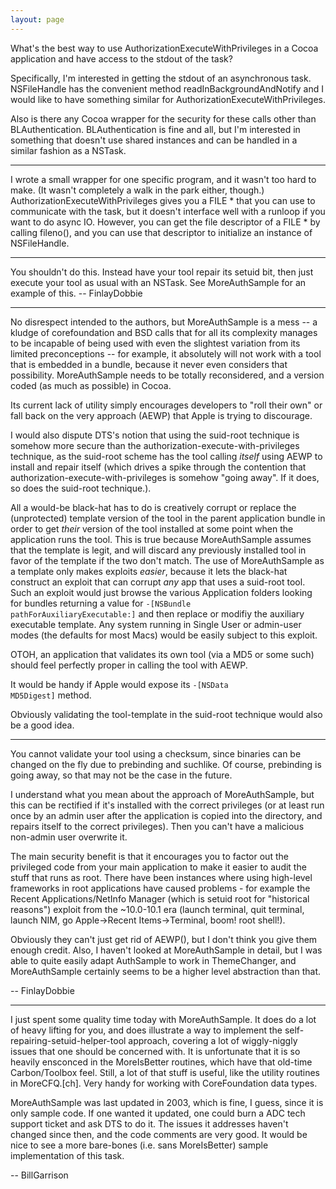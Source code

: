 ```yaml
---
layout: page
---
```




What's the best way to use AuthorizationExecuteWithPrivileges in a Cocoa application and have access to the stdout of the task?

Specifically, I'm interested in getting the stdout of an asynchronous task. NSFileHandle has the convenient method readInBackgroundAndNotify and I would like to have something similar for AuthorizationExecuteWithPrivileges.

Also is there any Cocoa wrapper for the security for these calls other than BLAuthentication. BLAuthentication is fine and all, but I'm interested in something that doesn't use shared instances and can be handled in a similar fashion as a NSTask.

----

I wrote a small wrapper for one specific program, and it wasn't too hard to make. (It wasn't completely a walk in the park either, though.) AuthorizationExecuteWithPrivileges gives you a     FILE * that you can use to communicate with the task, but it doesn't interface well with a runloop if you want to do async IO. However, you can get the file descriptor of a     FILE * by calling     fileno(), and you can use that descriptor to initialize an instance of NSFileHandle.

----

You shouldn't do this. Instead have your tool repair its setuid bit, then just execute your tool as usual with an NSTask. See MoreAuthSample for an example of this. -- FinlayDobbie

----

No disrespect intended to the authors, but MoreAuthSample is a mess -- a kludge of corefoundation and BSD calls that for all its complexity
manages to be incapable of being used with even the slightest variation from its limited preconceptions -- for example, it absolutely will not
work with a tool that is embedded in a bundle, because it never even considers that possibility. MoreAuthSample needs to be totally
reconsidered, and a version coded (as much as possible) in Cocoa.

Its current lack of utility simply encourages developers to "roll their own" or fall back on the very approach (AEWP) that Apple is trying to discourage.

I would also dispute DTS's notion that using the suid-root technique is somehow more secure than the authorization-execute-with-privileges
technique, as the suid-root scheme has the tool calling _itself_ using AEWP to install and repair itself (which drives a spike through the contention
that authorization-execute-with-privileges is somehow "going away". If it does, so does the suid-root technique.). 

All a would-be black-hat has to do is creatively corrupt or replace the (unprotected) template version of the tool in the parent application bundle
in order to get _their_ version of the tool installed at some point when the application runs the tool. This is true because MoreAuthSample assumes
that the template is legit, and will discard any previously installed tool in favor of the template if the two don't match. The use of MoreAuthSample
as a template only makes exploits _easier_, because it lets the black-hat construct an exploit that can corrupt _any_ app that uses a suid-root tool.
Such an exploit would just browse the various Application folders looking for bundles returning a value for <code>-[NSBundle pathForAuxiliaryExecutable:]</code> and then replace or modifiy the auxiliary executable template. Any system running in
Single User or admin-user modes (the defaults for most Macs) would be easily subject to this exploit.

OTOH, an application that validates its own tool (via a MD5 or some such) should feel perfectly proper in calling the tool with AEWP. 

It would be handy if Apple would expose its <code>-[NSData MD5Digest]</code> method.

Obviously validating the tool-template in the suid-root technique would also be a good idea.

----

You cannot validate your tool using a checksum, since binaries can be changed on the fly due to prebinding and suchlike. Of course, prebinding is going away, so that may not be the case in the future.

I understand what you mean about the approach of MoreAuthSample, but this can be rectified if it's installed with the correct privileges (or at least run once by an admin user after the application is copied into the directory, and repairs itself to the correct privileges). Then you can't have a malicious non-admin user overwrite it.

The main security benefit is that it encourages you to factor out the privileged code from your main application to make it easier to audit the stuff that runs as root. There have been instances where using high-level frameworks in root applications have caused problems - for example the Recent Applications/NetInfo Manager (which is setuid root for "historical reasons") exploit from the ~10.0-10.1 era (launch terminal, quit terminal, launch NIM, go Apple->Recent Items->Terminal, boom! root shell!).

Obviously they can't just get rid of AEWP(), but I don't think you give them enough credit. Also, I haven't looked at MoreAuthSample in detail, but I was able to quite easily adapt AuthSample to work in ThemeChanger, and MoreAuthSample certainly seems to be a higher level abstraction than that.

-- FinlayDobbie

----

I just spent some quality time today with MoreAuthSample.  It does do a lot of heavy lifting for you, and does illustrate a way to implement the self-repairing-setuid-helper-tool approach, covering a lot of wiggly-niggly issues that one should be concerned with.  It is unfortunate that it is so heavily ensconced in the MoreIsBetter routines, which have that old-time Carbon/Toolbox feel.   Still, a lot of that stuff is useful, like the utility routines in MoreCFQ.[ch].  Very handy for working with CoreFoundation data types.

MoreAuthSample was last updated in 2003, which is fine, I guess, since it is only sample code.  If one wanted it updated, one could burn a ADC tech support ticket and ask DTS to do it.  The issues it addresses haven't changed since then, and the code comments are very good.  It would be nice to see a more bare-bones (i.e. sans MoreIsBetter) sample implementation of this task.


-- BillGarrison
